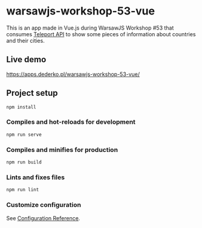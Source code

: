 # warsawjs-workshop-53-vue

This is an app made in Vue.js during WarsawJS Workshop #53 that consumes [Teleport API](https://developers.teleport.org/api/) to show some pieces of information about countries and their cities.

## Live demo

https://apps.dederko.pl/warsawjs-workshop-53-vue/

## Project setup
```
npm install
```

### Compiles and hot-reloads for development
```
npm run serve
```

### Compiles and minifies for production
```
npm run build
```

### Lints and fixes files
```
npm run lint
```

### Customize configuration
See [Configuration Reference](https://cli.vuejs.org/config/).
